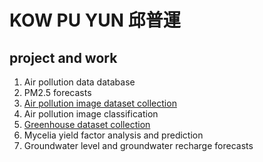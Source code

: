 ### <h1>KOW PU YUN 邱普運 </h1>
### <h2>project and work </h2>
1. Air pollution data database
2. PM2.5 forecasts
3. [Air pollution image dataset collection](http://hyinfo.bse.ntu.edu.tw/apci)
4. Air pollution image classification
5. [Greenhouse dataset collection](http://hyinfo.bse.ntu.edu.tw/sams)
6. Mycelia yield factor analysis and prediction
7. Groundwater level and groundwater recharge forecasts 
